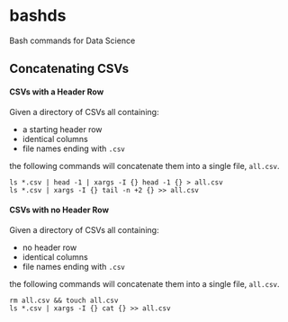 # bashds
Bash commands for Data Science

## Concatenating CSVs

#### CSVs with a Header Row
Given a directory of CSVs all containing:

* a starting header row
* identical columns
* file names ending with `.csv`

the following commands will concatenate them into a single file, `all.csv`.

```
ls *.csv | head -1 | xargs -I {} head -1 {} > all.csv
ls *.csv | xargs -I {} tail -n +2 {} >> all.csv
```

#### CSVs with no Header Row
Given a directory of CSVs all containing:

* no header row
* identical columns
* file names ending with `.csv`

the following commands will concatenate them into a single file, `all.csv`.

```
rm all.csv && touch all.csv
ls *.csv | xargs -I {} cat {} >> all.csv
```
